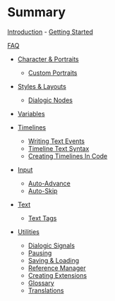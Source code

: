 # Summary

[Introduction](introduction.md)
    - [Getting Started](getting-started.md)

[FAQ](faq.md)

- [Character & Portraits](characters-and-portraits.md)
  
  - [Custom Portraits](custom-portraits.md)

- [Styles & Layouts](styles-and-layouts.md)
  
  - [Dialogic Nodes](dialogic-nodes.md)

- [Variables](variables.md)

- [Timelines]()
  
  - [Writing Text Events](./writing-text-events.md)
  - [Timeline Text Syntax](timeline-text-syntax.md)
  - [Creating Timelines In Code](creating-timelines-in-code.md)

- [Input]()
  
  - [Auto-Advance](auto-advance.md)
  - [Auto-Skip](auto-skip.md)

- [Text]()
    - [Text Tags](text-tags.md)

- [Utilities]()
    - [Dialogic Signals](dialogic-signals.md)
    - [Pausing](pausing.md)
    - [Saving & Loading](saving-and-loading.md)
    - [Reference Manager](reference-manager.md)
    - [Creating Extensions](creating-extensions.md)
    - [Glossary](glossary.md)
    - [Translations](translation.md)
